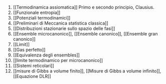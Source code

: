 1. [[Termodinamica assiomatica]] Primo e secondo principio, Clausius.
2. [[Funzionale entropia]]
3. [[Potenziali termodinamici]]
4. [[Preliminari di Meccanica statistica classica]]
6. [[Distribuzioni stazionarie sullo spazio delle fasi]]
7. [[Ensemble microcanonico]], [[Ensemble canonico]], [[Ensemble gran canonico]]
8. [[Limit]]
9. [[Gas perfetto]]
10. [[Equivalenza degli ensembles]]
11. [[limite termodinamico per microcanonico]]
12. [[Sistemi reticolari]]
13. [[misure di Gibbs a volume finito]], [[Misure di Gibbs a volume infinito]], [[Equazione DLR]]